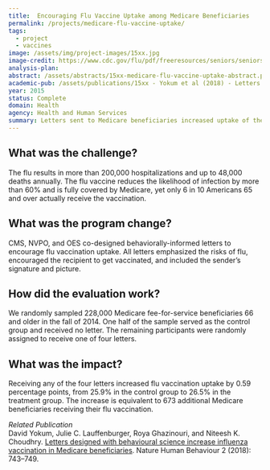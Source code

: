 ```yaml
---
title:  Encouraging Flu Vaccine Uptake among Medicare Beneficiaries
permalink: /projects/medicare-flu-vaccine-uptake/
tags:
  - project
  - vaccines
image: /assets/img/project-images/15xx.jpg
image-credit: https://www.cdc.gov/flu/pdf/freeresources/seniors/seniors-vaccination-factsheet-final.pdf
analysis-plan: 
abstract: /assets/abstracts/15xx-medicare-flu-vaccine-uptake-abstract.pdf
academic-pub: /assets/publications/15xx - Yokum et al (2018) - Letters designed with behavioural science increase influenza vaccination in Medicare beneficiaries.pdf
year: 2015  
status: Complete
domain: Health
agency: Health and Human Services
summary: Letters sent to Medicare beneficiaries increased uptake of the flu vaccine.
---
```

## What was the challenge?

The flu results in more than 200,000 hospitalizations and up to 48,000 deaths annually. The flu vaccine reduces the likelihood of infection by more than 60% and is fully covered by Medicare, yet only 6 in 10 Americans 65 and over actually receive the vaccination. 

## What was the program change?

CMS, NVPO, and OES co-designed behaviorally-informed letters to encourage flu vaccination uptake. All letters emphasized the risks of flu, encouraged the recipient to get vaccinated, and included the sender’s signature and picture.

## How did the evaluation work?

We randomly sampled 228,000 Medicare fee-for-service beneficiaries 66 and older in the fall of 2014. One half of the sample served as the control group and received no letter. The remaining participants were randomly assigned to receive one of four letters. 

## What was the impact?

Receiving any of the four letters increased flu vaccination uptake by 0.59 percentage points, from 25.9% in the control group to 26.5% in the treatment group. The increase is equivalent to 673 additional Medicare beneficiaries receiving their flu vaccination.

<i> Related Publication</i>
<br>
David Yokum, Julie C. Lauffenburger, Roya Ghazinouri, and Niteesh K. Choudhry. <a href="{{site.baseurl}}/assets/publications/15xx - Yokum et al (2018) - Letters designed with behavioural science increase influenza vaccination in Medicare beneficiaries.pdf">Letters designed with behavioural science increase influenza vaccination in Medicare beneficiaries</a>. Nature Human Behaviour 2 (2018): 743–749.

